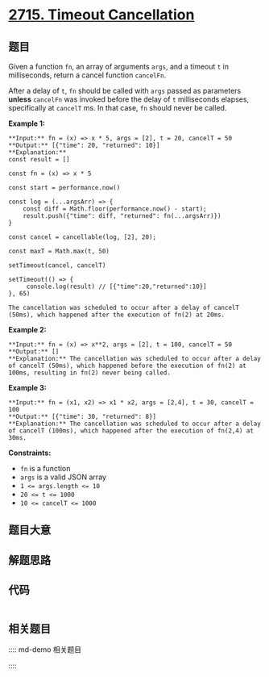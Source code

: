 # [2715. Timeout Cancellation](https://leetcode.com/problems/timeout-cancellation)

## 题目

Given a function `fn`, an array of arguments `args`, and a timeout `t` in
milliseconds, return a cancel function `cancelFn`.

After a delay of `t`, `fn` should be called with `args` passed as parameters
**unless** `cancelFn` was invoked before the delay of `t` milliseconds
elapses, specifically at `cancelT` ms. In that case, `fn` should never be
called.



**Example 1:**

    
    
    **Input:** fn = (x) => x * 5, args = [2], t = 20, cancelT = 50
    **Output:** [{"time": 20, "returned": 10}]
    **Explanation:** 
    const result = []
    
    const fn = (x) => x * 5
    
    const start = performance.now() 
    
    const log = (...argsArr) => {
        const diff = Math.floor(performance.now() - start);
        result.push({"time": diff, "returned": fn(...argsArr)})
    }
         
    const cancel = cancellable(log, [2], 20);
    
    const maxT = Math.max(t, 50)
              
    setTimeout(cancel, cancelT)
    
    setTimeout(() => {
         console.log(result) // [{"time":20,"returned":10}]
    }, 65)
    
    The cancellation was scheduled to occur after a delay of cancelT (50ms), which happened after the execution of fn(2) at 20ms.
    

**Example 2:**

    
    
    **Input:** fn = (x) => x**2, args = [2], t = 100, cancelT = 50 
    **Output:** []
    **Explanation:** The cancellation was scheduled to occur after a delay of cancelT (50ms), which happened before the execution of fn(2) at 100ms, resulting in fn(2) never being called.
    

**Example 3:**

    
    
    **Input:** fn = (x1, x2) => x1 * x2, args = [2,4], t = 30, cancelT = 100
    **Output:** [{"time": 30, "returned": 8}]
    **Explanation:** The cancellation was scheduled to occur after a delay of cancelT (100ms), which happened after the execution of fn(2,4) at 30ms.
    



**Constraints:**

  * `fn` is a function
  * `args` is a valid JSON array
  * `1 <= args.length <= 10`
  * `20 <= t <= 1000`
  * `10 <= cancelT <= 1000`


## 题目大意

## 解题思路

## 代码

```javascript

```

## 相关题目

:::: md-demo 相关题目

::::
